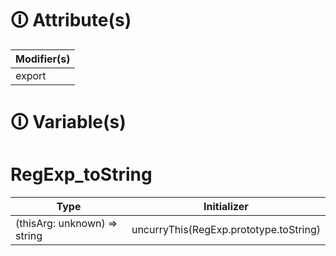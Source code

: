 # &#128712; Attribute(s)

| Modifier(s)                            |
|----------------------------------------|
| export |

# &#128712; Variable(s)

# RegExp_toString

| Type                        | Initializer                       |
|-----------------------------|-----------------------------------|
| (thisArg: unknown) =&gt; string | uncurryThis(RegExp.prototype.toString) |